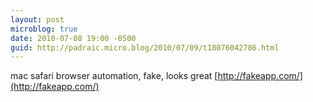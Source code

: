 ```yaml
---
layout: post
microblog: true
date: 2010-07-08 19:00 -0500
guid: http://padraic.micro.blog/2010/07/09/t18076042786.html
---
```

mac safari browser automation, fake, looks great [http://fakeapp.com/](http://fakeapp.com/)
